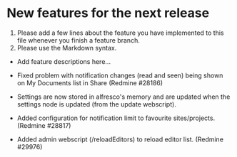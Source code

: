 # New features for the next release


1. Please add a few lines about the feature you have implemented to 
   this file whenever you finish a feature branch.
2. Please use the Markdown syntax.

* Add feature descriptions here...

* Fixed problem with notification changes (read and seen) being shown on My Documents list in Share (Redmine #28186) 

* Settings are now stored in alfresco's memory and are updated
  when the settings node is updated (from the update webscript).
  
* Added configuration for notification limit to favourite sites/projects. (Redmine #28817)

* Added admin webscript (/reloadEditors) to reload editor list. (Redmine #29976)
